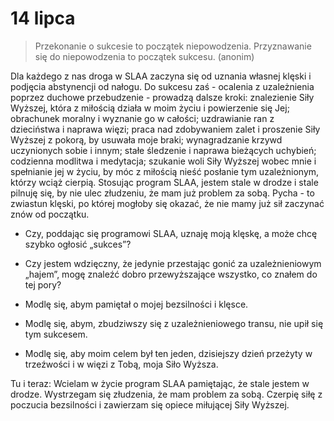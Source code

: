 
# 14 lipca

> Przekonanie o sukcesie to początek niepowodzenia. Przyznawanie się do niepowodzenia to początek sukcesu. (anonim)

Dla każdego z nas droga w SLAA zaczyna się od uznania własnej klęski i podjęcia abstynencji od nałogu. Do sukcesu zaś - ocalenia z uzależnienia poprzez duchowe przebudzenie - prowadzą dalsze kroki: znalezienie Siły Wyższej, która z miłością działa w moim życiu i powierzenie się Jej; obrachunek moralny i wyznanie go w całości; uzdrawianie ran z dzieciństwa i naprawa więzi; praca nad zdobywaniem zalet i proszenie Siły Wyższej z pokorą, by usuwała moje braki; wynagradzanie krzywd uczynionych sobie i innym; stałe śledzenie i naprawa bieżących uchybień; codzienna modlitwa i medytacja; szukanie woli Siły Wyższej wobec mnie i spełnianie jej w życiu, by móc z miłością nieść posłanie tym uzależnionym, którzy wciąż cierpią. Stosując program SLAA, jestem stale w drodze i stale pilnuję się, by nie ulec złudzeniu, że mam już problem za sobą. Pycha - to zwiastun klęski, po której mogłoby się okazać, że nie mamy już sił zaczynać znów od początku.

- Czy, poddając się programowi SLAA, uznaję moją klęskę, a może chcę szybko ogłosić „sukces”?
- Czy jestem wdzięczny, że jedynie przestając gonić za uzależnieniowym „hajem”, mogę znaleźć dobro przewyższające wszystko, co znałem do tej pory?

- Modlę się, abym pamiętał o mojej bezsilności i klęsce.
- Modlę się, abym, zbudziwszy się z uzależnieniowego transu, nie upił się tym sukcesem.
- Modlę się, aby moim celem był ten jeden, dzisiejszy dzień przeżyty w trzeźwości i w więzi z Tobą, moja Siło Wyższa.

Tu i teraz: Wcielam w życie program SLAA pamiętając, że stale jestem w drodze. Wystrzegam się złudzenia, że mam problem za sobą. Czerpię siłę z poczucia bezsilności i zawierzam się opiece miłującej Siły Wyższej.
